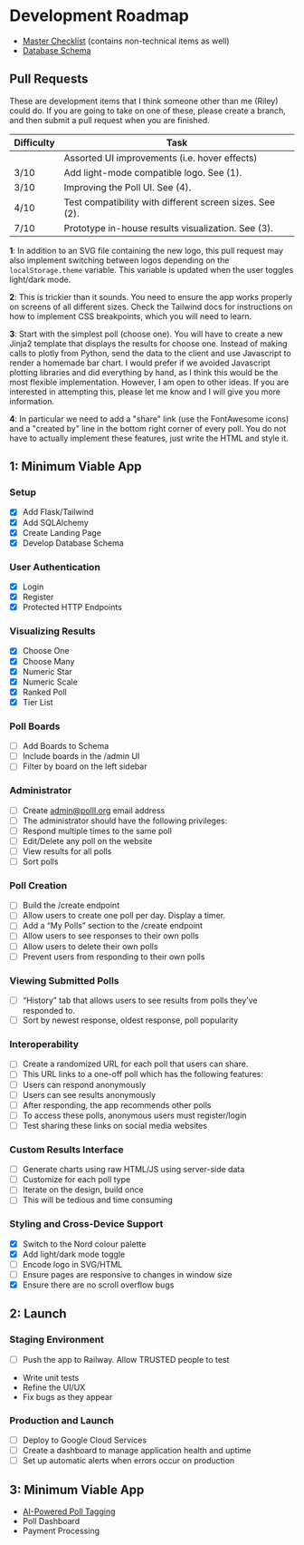 # Development Roadmap

- [Master Checklist](https://docs.google.com/spreadsheets/d/1_l05MRtndCjIhHvqixORiueiIIFqz9E6iD2b9xADoRE/edit?usp=sharing) (contains non-technical items as well)
- [Database Schema](https://drive.google.com/file/d/1miwHyiKxAsvqpu6lSzgJPm7c2lLgoC4g/view?usp=drive_link)

## Pull Requests

These are development items that I think someone other than me (Riley) could do. If you are going to take on one of these, please create a branch, and then submit a pull request when you are finished.

| Difficulty | Task                                                     |
| ---------- | -------------------------------------------------------- |
|            | Assorted UI improvements (i.e. hover effects)            |
| 3/10       | Add light-mode compatible logo. See (1).                 |
| 3/10       | Improving the Poll UI. See (4).                          |
| 4/10       | Test compatibility with different screen sizes. See (2). |
| 7/10       | Prototype in-house results visualization. See (3).       |

**1**: In addition to an SVG file containing the new logo, this pull request may also implement switching between logos depending on the `localStorage.theme` variable. This variable is updated when the user toggles light/dark mode.

**2**: This is trickier than it sounds. You need to ensure the app works properly on screens of all different sizes. Check the Tailwind docs for instructions on how to implement CSS breakpoints, which you will need to learn.

**3**: Start with the simplest poll (choose one). You will have to create a new Jinja2 template that displays the results for choose one. Instead of making calls to plotly from Python, send the data to the client and use Javascript to render a homemade bar chart. I would prefer if we avoided Javascript plotting libraries and did everything by hand, as I think this would be the most flexible implementation. However, I am open to other ideas. If you are interested in attempting this, please let me know and I will give you more information.

**4**: In particular we need to add a "share" link (use the FontAwesome icons) and a "created by" line in the bottom right corner of every poll. You do not have to actually implement these features, just write the HTML and style it.

## 1: Minimum Viable App

### Setup

- [x] Add Flask/Tailwind
- [x] Add SQLAlchemy
- [x] Create Landing Page
- [x] Develop Database Schema

### User Authentication

- [x] Login
- [x] Register
- [x] Protected HTTP Endpoints

### Visualizing Results

- [x] Choose One
- [x] Choose Many
- [x] Numeric Star
- [x] Numeric Scale
- [x] Ranked Poll
- [x] Tier List

### Poll Boards

- [ ] Add Boards to Schema
- [ ] Include boards in the /admin UI
- [ ] Filter by board on the left sidebar

### Administrator

- [ ] Create admin@polll.org email address
- [ ] The administrator should have the following privileges:
- [ ] Respond multiple times to the same poll
- [ ] Edit/Delete any poll on the website
- [ ] View results for all polls
- [ ] Sort polls

### Poll Creation

- [ ] Build the /create endpoint
- [ ] Allow users to create one poll per day. Display a timer.
- [ ] Add a “My Polls” section to the /create endpoint
- [ ] Allow users to see responses to their own polls
- [ ] Allow users to delete their own polls
- [ ] Prevent users from responding to their own polls

### Viewing Submitted Polls

- [ ] “History” tab that allows users to see results from polls they’ve responded to.
- [ ] Sort by newest response, oldest response, poll popularity

### Interoperability

- [ ] Create a randomized URL for each poll that users can share.
- [ ] This URL links to a one-off poll which has the following features:
- [ ] Users can respond anonymously
- [ ] Users can see results anonymously
- [ ] After responding, the app recommends other polls
- [ ] To access these polls, anonymous users must register/login
- [ ] Test sharing these links on social media websites

### Custom Results Interface

- [ ] Generate charts using raw HTML/JS using server-side data
- [ ] Customize for each poll type
- [ ] Iterate on the design, build once
- [ ] This will be tedious and time consuming

### Styling and Cross-Device Support

- [x] Switch to the Nord colour palette
- [x] Add light/dark mode toggle
- [ ] Encode logo in SVG/HTML
- [ ] Ensure pages are responsive to changes in window size
- [x] Ensure there are no scroll overflow bugs

## 2: Launch

### Staging Environment

- [ ] Push the app to Railway. Allow TRUSTED people to test
- Write unit tests
- Refine the UI/UX
- Fix bugs as they appear

### Production and Launch

- [ ] Deploy to Google Cloud Services
- [ ] Create a dashboard to manage application health and uptime
- [ ] Set up automatic alerts when errors occur on production

## 3: Minimum Viable App

- [AI-Powered Poll Tagging](https://docs.google.com/document/d/1knJN9BY2EJ27TZhUlEIYxNZZmU6g-eYaLxmL75ShN_U/edit?usp=drive_link)
- Poll Dashboard
- Payment Processing
